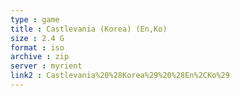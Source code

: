 ```yaml
---
type : game
title : Castlevania (Korea) (En,Ko)
size : 2.4 G
format : iso
archive : zip
server : myrient
link2 : Castlevania%20%28Korea%29%20%28En%2CKo%29
---
```


